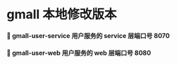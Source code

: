 # gmall 本地修改版本

#### 🍕 gmall-user-service 用户服务的 service 层端口号 8070
#### 🍔 gmall-user-web 用户服务的 web 层端口号 8080
